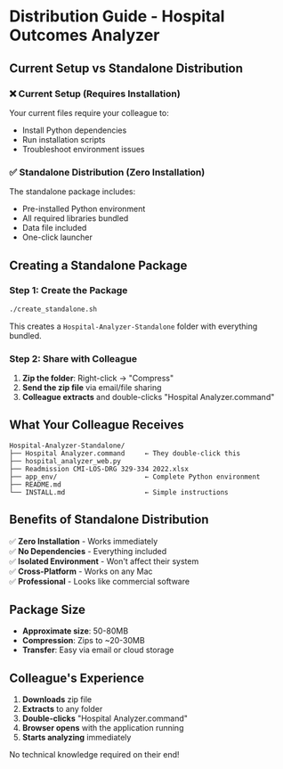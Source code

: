 # Distribution Guide - Hospital Outcomes Analyzer

## Current Setup vs Standalone Distribution

### ❌ Current Setup (Requires Installation)
Your current files require your colleague to:
- Install Python dependencies
- Run installation scripts
- Troubleshoot environment issues

### ✅ Standalone Distribution (Zero Installation)
The standalone package includes:
- Pre-installed Python environment
- All required libraries bundled
- Data file included
- One-click launcher

## Creating a Standalone Package

### Step 1: Create the Package
```bash
./create_standalone.sh
```

This creates a `Hospital-Analyzer-Standalone` folder with everything bundled.

### Step 2: Share with Colleague
1. **Zip the folder**: Right-click → "Compress"
2. **Send the zip file** via email/file sharing
3. **Colleague extracts** and double-clicks "Hospital Analyzer.command"

## What Your Colleague Receives

```
Hospital-Analyzer-Standalone/
├── Hospital Analyzer.command     ← They double-click this
├── hospital_analyzer_web.py      
├── Readmission CMI-LOS-DRG 329-334 2022.xlsx
├── app_env/                      ← Complete Python environment
├── README.md
└── INSTALL.md                    ← Simple instructions
```

## Benefits of Standalone Distribution

✅ **Zero Installation** - Works immediately  
✅ **No Dependencies** - Everything included  
✅ **Isolated Environment** - Won't affect their system  
✅ **Cross-Platform** - Works on any Mac  
✅ **Professional** - Looks like commercial software  

## Package Size
- **Approximate size**: 50-80MB
- **Compression**: Zips to ~20-30MB
- **Transfer**: Easy via email or cloud storage

## Colleague's Experience

1. **Downloads** zip file
2. **Extracts** to any folder
3. **Double-clicks** "Hospital Analyzer.command"
4. **Browser opens** with the application running
5. **Starts analyzing** immediately

No technical knowledge required on their end!